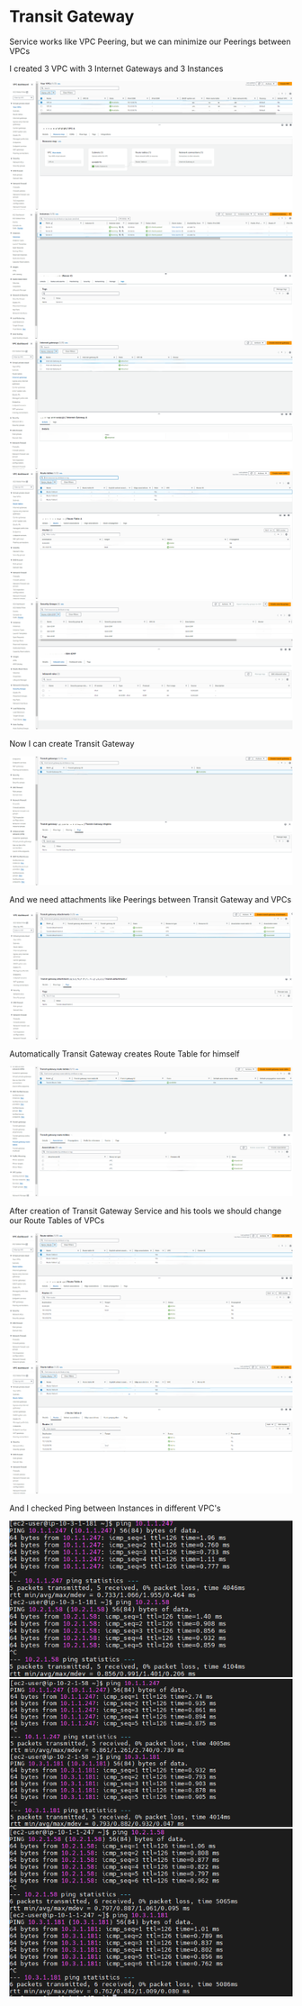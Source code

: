 # Transit Gateway
Service works like VPC Peering, but we can minimize our Peerings between VPCs

I created 3 VPC with 3 Internet Gateways and 3 Instances

<img src="https://github.com/MatveyGuralskiy/AWS/blob/main/Transit_Gateway/Screens/VPC.png?raw=true">

<img src="https://github.com/MatveyGuralskiy/AWS/blob/main/Transit_Gateway/Screens/Instance.png?raw=true">

<img src="https://github.com/MatveyGuralskiy/AWS/blob/main/Transit_Gateway/Screens/Internet-Gateway.png?raw=true">

<img src="https://github.com/MatveyGuralskiy/AWS/blob/main/Transit_Gateway/Screens/Route-Tables-1.png?raw=true">

<img src="https://github.com/MatveyGuralskiy/AWS/blob/main/Transit_Gateway/Screens/Security-group.png?raw=true">

Now I can create Transit Gateway

<img src="https://github.com/MatveyGuralskiy/AWS/blob/main/Transit_Gateway/Screens/Transit-Gateway.png?raw=true">

And we need attachments like Peerings between Transit Gateway and VPCs

<img src="https://github.com/MatveyGuralskiy/AWS/blob/main/Transit_Gateway/Screens/Transit-Gateway-Attachments.png?raw=true">

Automatically Transit Gateway creates Route Table for himself

<img src="https://github.com/MatveyGuralskiy/AWS/blob/main/Transit_Gateway/Screens/Transit-Gateway-Route-Table.png?raw=true">

After creation of Transit Gateway Service and his tools we should change our Route Tables of VPCs

<img src="https://github.com/MatveyGuralskiy/AWS/blob/main/Transit_Gateway/Screens/Route-Tables-2.png?raw=true">

<img src="https://github.com/MatveyGuralskiy/AWS/blob/main/Transit_Gateway/Screens/Route-Tables-3.png?raw=true">

And I checked Ping between Instances in different VPC's

<img src="https://github.com/MatveyGuralskiy/AWS/blob/main/Transit_Gateway/Screens/ping-1.png?raw=true">

<img src="https://github.com/MatveyGuralskiy/AWS/blob/main/Transit_Gateway/Screens/ping-2.png?raw=true">

<img src="https://github.com/MatveyGuralskiy/AWS/blob/main/Transit_Gateway/Screens/ping-3.png?raw=true">
